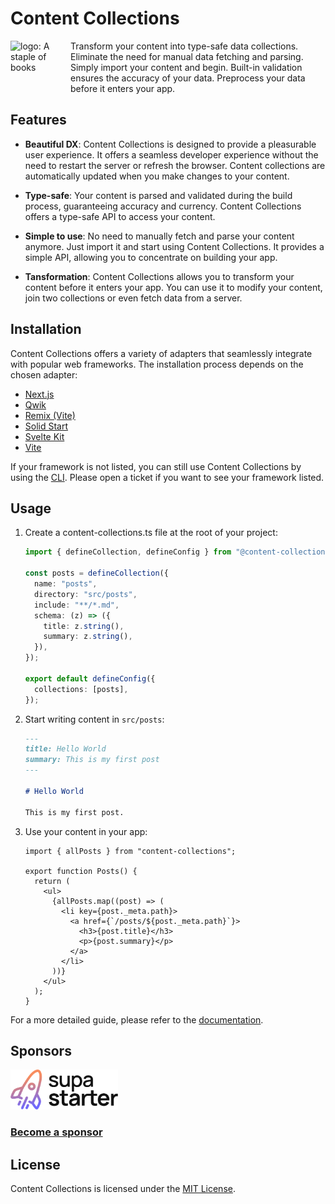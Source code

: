 # Content Collections

<a href="https://content-collections.dev">
  <img align="left" width="96" height="96" src="https://github.com/sdorra/content-collections/blob/main/website/assets/logo_96x96.png?raw=true" alt="logo: A staple of books">
</a>

Transform your content into type-safe data collections. Eliminate the need for manual data fetching and parsing. Simply import your content and begin. Built-in validation ensures the accuracy of your data. Preprocess your data before it enters your app.

## Features

- **Beautiful DX**:
  Content Collections is designed to provide a pleasurable user experience. It offers a seamless developer experience without the need to restart the server or refresh the browser. Content collections are automatically updated when you make changes to your content.

- **Type-safe**:
  Your content is parsed and validated during the build process, guaranteeing accuracy and currency. Content Collections offers a type-safe API to access your content.

- **Simple to use**:
  No need to manually fetch and parse your content anymore. Just import it and start using Content Collections. It provides a simple API, allowing you to concentrate on building your app.

- **Tansformation**:
  Content Collections allows you to transform your content before it enters your app. You can use it to modify your content, join two collections or even fetch data from a server.

## Installation

Content Collections offers a variety of adapters that seamlessly integrate with popular web frameworks. The installation process depends on the chosen adapter:

- [Next.js](https://www.content-collections.dev/docs/integrations/next)
- [Qwik](https://www.content-collections.dev/docs/integrations/qwik)
- [Remix (Vite)](https://www.content-collections.dev/docs/integrations/remix-vite)
- [Solid Start](https://www.content-collections.dev/docs/integrations/solid)
- [Svelte Kit](https://www.content-collections.dev/docs/integrations/svelte-kit)
- [Vite](https://www.content-collections.dev/docs/integrations/vite)

If your framework is not listed, you can still use Content Collections by using the [CLI](https://www.content-collections.dev/docs/integrations/cli). Please open a ticket if you want to see your framework listed.

## Usage

1. Create a content-collections.ts file at the root of your project:

   ```ts
   import { defineCollection, defineConfig } from "@content-collections/core";

   const posts = defineCollection({
     name: "posts",
     directory: "src/posts",
     include: "**/*.md",
     schema: (z) => ({
       title: z.string(),
       summary: z.string(),
     }),
   });

   export default defineConfig({
     collections: [posts],
   });
   ```

1. Start writing content in `src/posts`:

   ```md
   ---
   title: Hello World
   summary: This is my first post
   ---

   # Hello World

   This is my first post.
   ```

1. Use your content in your app:

   ```tsx
   import { allPosts } from "content-collections";

   export function Posts() {
     return (
       <ul>
         {allPosts.map((post) => (
           <li key={post._meta.path}>
             <a href={`/posts/${post._meta.path}`}>
               <h3>{post.title}</h3>
               <p>{post.summary}</p>
             </a>
           </li>
         ))}
       </ul>
     );
   }
   ```

For a more detailed guide, please refer to the [documentation](https://content-collections.dev/docs/guides/getting-started).

## Sponsors

<a href="https://supastarter.dev">
  <picture>
    <source media="(prefers-color-scheme: dark)" srcset="./assets/sponsors/supastarter/dark.svg">
    <source media="(prefers-color-scheme: light)" srcset="./assets/sponsors/supastarter/light.svg">
    <img alt="supastarter" src="./assets/sponsors/supastarter/light.svg" height="64">
  </picture>
</a>

### [Become a sponsor](https://github.com/sponsors/sdorra)

## License

Content Collections is licensed under the [MIT License](./LICENSE).
